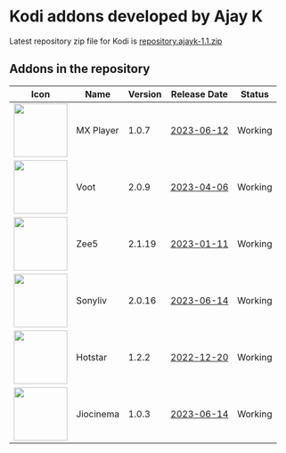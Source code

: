 # Kodi addons developed by Ajay K

Latest repository zip file for Kodi is [repository.ajayk-1.1.zip](https://github.com/Vikassm73/AjaykRepo/raw/main/Zips/repository.ajayk-1.1.zip)

## Addons in the repository
|Icon|Name|Version|Release Date|Status|
|---|---|---|---|---|
|<img src="https://github.com/Vikassm73/AjaykRepo/blob/main/Zips/plugin.video.MXPlayer/icon.png" width="96">|MX Player|1.0.7|[2023-06-12](https://raw.githubusercontent.com/Vikassm73/AjaykRepo/main/Zips/plugin.video.MXPlayer/changelog.txt)|Working
|<img src="https://github.com/Vikassm73/AjaykRepo/blob/main/Zips/plugin.video.voot/icon.png" width="96">|Voot|2.0.9|[2023-04-06](https://raw.githubusercontent.com/Vikassm73/AjaykRepo/main/Zips/plugin.video.voot/changelog.txt)|Working
|<img src="https://github.com/Vikassm73/AjaykRepo/blob/main/Zips/plugin.video.zee5/icon.jpg" width="96">|Zee5|2.1.19|[2023-01-11](https://raw.githubusercontent.com/Vikassm73/AjaykRepo/main/Zips/plugin.video.zee5/changelog.txt)|Working
|<img src="https://github.com/Vikassm73/AjaykRepo/blob/main/Zips/plugin.video.sonyliv/icon.png" width="96">|Sonyliv|2.0.16|[2023-06-14](https://raw.githubusercontent.com/Vikassm73/AjaykRepo/main/Zips/plugin.video.sonyliv/changelog.txt)|Working
|<img src="https://github.com/Vikassm73/AjaykRepo/blob/main/Zips/plugin.video.hotstar/icon.jpg" width="96">|Hotstar|1.2.2|[2022-12-20](https://raw.githubusercontent.com/Vikassm73/AjaykRepo/main/Zips/plugin.video.hotstar/changelog.txt)|Working
|<img src="https://github.com/Vikassm73/AjaykRepo/blob/main/Zips/plugin.video.jiocinema/icon.png" width="96">|Jiocinema|1.0.3|[2023-06-14](https://raw.githubusercontent.com/Vikassm73/AjaykRepo/main/Zips/plugin.video.jiocinema/changelog.txt)|Working

